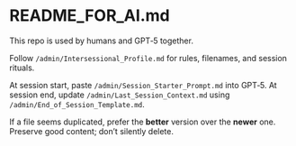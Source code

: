 # README_FOR_AI.md

This repo is used by humans and GPT‑5 together.

Follow `/admin/Intersessional_Profile.md` for rules, filenames, and session rituals.

At session start, paste `/admin/Session_Starter_Prompt.md` into GPT‑5.
At session end, update `/admin/Last_Session_Context.md` using `/admin/End_of_Session_Template.md`.

If a file seems duplicated, prefer the **better** version over the **newer** one.
Preserve good content; don’t silently delete.


